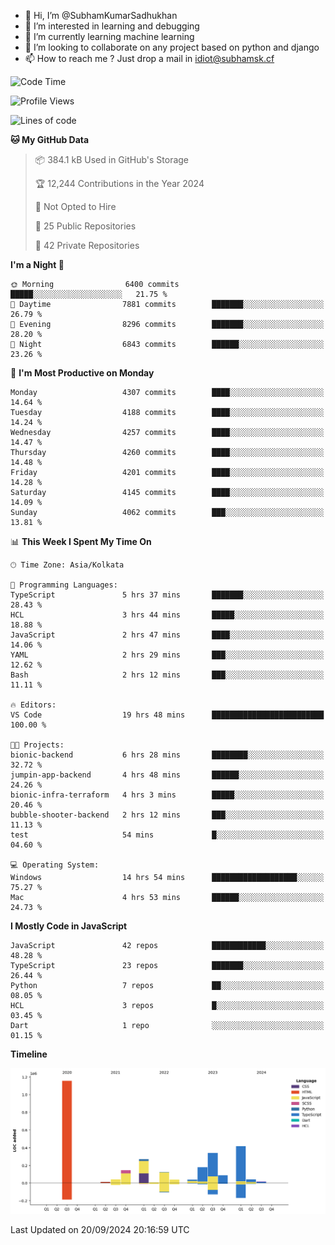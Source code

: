 - 👋 Hi, I’m @SubhamKumarSadhukhan
- 👀 I’m interested in learning and debugging
- 🌱 I’m currently learning machine learning
- 💞️ I’m looking to collaborate on any project based on python and django
- 📫 How to reach me ?
      Just drop a mail in idiot@subhamsk.cf

<!---
SubhamKumarSadhukhan/SubhamKumarSadhukhan is a ✨ special ✨ repository because its `README.md` (this file) appears on your GitHub profile.
You can click the Preview link to take a look at your changes.
--->


<!--START_SECTION:waka-->
![Code Time](http://img.shields.io/badge/Code%20Time-2%2C523%20hrs%201%20min-blue)

![Profile Views](http://img.shields.io/badge/Profile%20Views-7-blue)

![Lines of code](https://img.shields.io/badge/From%20Hello%20World%20I%27ve%20Written-2.9%20million%20lines%20of%20code-blue)

**🐱 My GitHub Data** 

> 📦 384.1 kB Used in GitHub's Storage 
 > 
> 🏆 12,244 Contributions in the Year 2024
 > 
> 🚫 Not Opted to Hire
 > 
> 📜 25 Public Repositories 
 > 
> 🔑 42 Private Repositories 
 > 
**I'm a Night 🦉** 

```text
🌞 Morning                6400 commits        █████░░░░░░░░░░░░░░░░░░░░   21.75 % 
🌆 Daytime                7881 commits        ███████░░░░░░░░░░░░░░░░░░   26.79 % 
🌃 Evening                8296 commits        ███████░░░░░░░░░░░░░░░░░░   28.20 % 
🌙 Night                  6843 commits        ██████░░░░░░░░░░░░░░░░░░░   23.26 % 
```
📅 **I'm Most Productive on Monday** 

```text
Monday                   4307 commits        ████░░░░░░░░░░░░░░░░░░░░░   14.64 % 
Tuesday                  4188 commits        ████░░░░░░░░░░░░░░░░░░░░░   14.24 % 
Wednesday                4257 commits        ████░░░░░░░░░░░░░░░░░░░░░   14.47 % 
Thursday                 4260 commits        ████░░░░░░░░░░░░░░░░░░░░░   14.48 % 
Friday                   4201 commits        ████░░░░░░░░░░░░░░░░░░░░░   14.28 % 
Saturday                 4145 commits        ████░░░░░░░░░░░░░░░░░░░░░   14.09 % 
Sunday                   4062 commits        ███░░░░░░░░░░░░░░░░░░░░░░   13.81 % 
```


📊 **This Week I Spent My Time On** 

```text
🕑︎ Time Zone: Asia/Kolkata

💬 Programming Languages: 
TypeScript               5 hrs 37 mins       ███████░░░░░░░░░░░░░░░░░░   28.43 % 
HCL                      3 hrs 44 mins       █████░░░░░░░░░░░░░░░░░░░░   18.88 % 
JavaScript               2 hrs 47 mins       ████░░░░░░░░░░░░░░░░░░░░░   14.06 % 
YAML                     2 hrs 29 mins       ███░░░░░░░░░░░░░░░░░░░░░░   12.62 % 
Bash                     2 hrs 12 mins       ███░░░░░░░░░░░░░░░░░░░░░░   11.11 % 

🔥 Editors: 
VS Code                  19 hrs 48 mins      █████████████████████████   100.00 % 

🐱‍💻 Projects: 
bionic-backend           6 hrs 28 mins       ████████░░░░░░░░░░░░░░░░░   32.72 % 
jumpin-app-backend       4 hrs 48 mins       ██████░░░░░░░░░░░░░░░░░░░   24.26 % 
bionic-infra-terraform   4 hrs 3 mins        █████░░░░░░░░░░░░░░░░░░░░   20.46 % 
bubble-shooter-backend   2 hrs 12 mins       ███░░░░░░░░░░░░░░░░░░░░░░   11.13 % 
test                     54 mins             █░░░░░░░░░░░░░░░░░░░░░░░░   04.60 % 

💻 Operating System: 
Windows                  14 hrs 54 mins      ███████████████████░░░░░░   75.27 % 
Mac                      4 hrs 53 mins       ██████░░░░░░░░░░░░░░░░░░░   24.73 % 
```

**I Mostly Code in JavaScript** 

```text
JavaScript               42 repos            ████████████░░░░░░░░░░░░░   48.28 % 
TypeScript               23 repos            ███████░░░░░░░░░░░░░░░░░░   26.44 % 
Python                   7 repos             ██░░░░░░░░░░░░░░░░░░░░░░░   08.05 % 
HCL                      3 repos             █░░░░░░░░░░░░░░░░░░░░░░░░   03.45 % 
Dart                     1 repo              ░░░░░░░░░░░░░░░░░░░░░░░░░   01.15 % 
```



**Timeline**

![Lines of Code chart](https://raw.githubusercontent.com/SubhamKumarSadhukhan/SubhamKumarSadhukhan/main/assets/bar_graph.png)


 Last Updated on 20/09/2024 20:16:59 UTC
<!--END_SECTION:waka-->
